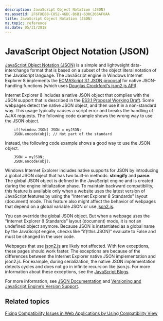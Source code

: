 ```yaml
---
description: JavaScript Object Notation (JSON)
ms.assetid: 2F6FDE88-C852-46BC-B6B1-630C266AF0AA
title: JavaScript Object Notation (JSON)
ms.topic: reference
ms.date: 05/31/2018
---
```


# JavaScript Object Notation (JSON)

[JavaScript Object Notation (JSON)](https://www.json.org/) is a simple and lightweight data-interchange format that is based on a subset of the object literal notation of the JavaScript language. The JavaScript engine in Windows Internet Explorer 8 implements the [ECMAScript 3.1 JSON proposal](https://www.ecma-international.org/) for native JSON-handling functions (which uses [Douglas Crockford's json2.js API](https://github.com/douglascrockford/JSON-js/blob/master/json2.js)).

Internet Explorer 8 includes a native JSON object that complies with the JSON support that is described in the [ES3.1 Proposal Working Draft](https://www.ecma-international.org/). Some webpages detect the native JSON object, and then use it in a non-standard way. This usage typically causes a script error and breaks the handling of AJAX requests. The following code example shows the wrong way to use the JSON object.


```JScript
    if(!window.JSON) JSON = myJSON; 
    JSON.encode(obj); // Not part of the standard
```



Instead, the following code example shows a good way to use the JSON object.


```JScript
    JSON = myJSON; 
    JSON.encode(obj);
```



Windows Internet Explorer includes native supports for JSON by introducing a global JSON object that has two built-in methods: **stringify** and **parse**. The global JSON object is defined in the JavaScript engine and is created during the engine initialization phase. To maintain backward compatibility, this feature is available only when a website uses the latest version of JavaScript features by using the "Internet Explorer 8 Standards" layout (document) mode. This feature also might affect the behavior of webpages that depend on a global variable JSON or use [json2.js](https://github.com/douglascrockford/JSON-js/blob/master/json2.js).

You can override the global JSON object. But when a webpage uses the “Internet Explorer 8 Standards” layout (document) mode, it is not an undefined object anymore. Because JSON is instantiated as a global name by the JavaScript engine, checks like "if(!this.JSON)" evaluate to False and must be changed in the user code.

Webpages that use [json2.js](https://github.com/douglascrockford/JSON-js/blob/master/json2.js) are likely not affected. With few exceptions, these pages should work faster. The exceptions are because of the differences between the Internet Explorer native JSON implementation and json2.js. For example, during serialization, the native JSON implementation detects cycles and does not go in infinite recursion like json.js. For more information about these exceptions, see the [JavaScript Blogs](/archive/blogs/jscript/).

For more information, see [JSON Documentation](https://msdn.microsoft.com/library/cc836458(VS.85).aspx) and [Versioning and JavaScript Engine’s Version Support](https://www.microsoft.com/windows/internet-explorer/readiness/developers-new.aspx).

## Related topics

<dl> <dt>

[Fixing Compatibility Issues in Web Applications by Using Compatibility View](remediating-web-applications-and-add-ons.md)
</dt> </dl>

 

 
